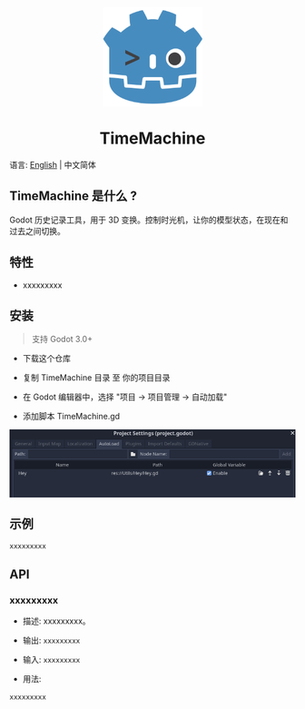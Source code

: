 <p align="center"><img src="https://raw.githubusercontent.com/tony709394/TimeMachine/main/Images/logo.png" align="center" width="175"></p>
<h1 align="center">TimeMachine</h1>

语言: [English](README.md) | 中文简体

## TimeMachine 是什么 ?

Godot 历史记录工具，用于 3D 变换。控制时光机，让你的模型状态，在现在和过去之间切换。

## 特性

- xxxxxxxxx

## 安装

> 支持 Godot 3.0+

- 下载这个仓库

- 复制 TimeMachine 目录 至 你的项目目录

- 在 Godot 编辑器中，选择 "项目 -> 项目管理 -> 自动加载"

- 添加脚本 TimeMachine.gd

<p align="center"><img src="https://raw.githubusercontent.com/tony709394/TimeMachine/main/Images/autoload.png" align="center"></p>

## 示例

```
xxxxxxxxx
```

## API

### xxxxxxxxx

- 描述: xxxxxxxxx。

- 输出: `xxxxxxxxx`

- 输入: `xxxxxxxxx`

- 用法:

```
xxxxxxxxx
```